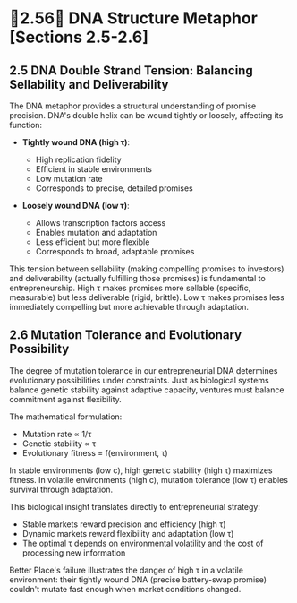 # 🐅2.56🧬 DNA Structure Metaphor [Sections 2.5-2.6]

## 2.5 DNA Double Strand Tension: Balancing Sellability and Deliverability

The DNA metaphor provides a structural understanding of promise precision. DNA's double helix can be wound tightly or loosely, affecting its function:

- **Tightly wound DNA (high τ)**: 
  - High replication fidelity
  - Efficient in stable environments
  - Low mutation rate
  - Corresponds to precise, detailed promises

- **Loosely wound DNA (low τ)**:
  - Allows transcription factors access
  - Enables mutation and adaptation
  - Less efficient but more flexible
  - Corresponds to broad, adaptable promises

This tension between sellability (making compelling promises to investors) and deliverability (actually fulfilling those promises) is fundamental to entrepreneurship. High τ makes promises more sellable (specific, measurable) but less deliverable (rigid, brittle). Low τ makes promises less immediately compelling but more achievable through adaptation.

## 2.6 Mutation Tolerance and Evolutionary Possibility

The degree of mutation tolerance in our entrepreneurial DNA determines evolutionary possibilities under constraints. Just as biological systems balance genetic stability against adaptive capacity, ventures must balance commitment against flexibility.

The mathematical formulation:
- Mutation rate ∝ 1/τ
- Genetic stability ∝ τ
- Evolutionary fitness = f(environment, τ)

In stable environments (low c), high genetic stability (high τ) maximizes fitness. In volatile environments (high c), mutation tolerance (low τ) enables survival through adaptation.

This biological insight translates directly to entrepreneurial strategy:
- Stable markets reward precision and efficiency (high τ)
- Dynamic markets reward flexibility and adaptation (low τ)
- The optimal τ depends on environmental volatility and the cost of processing new information

Better Place's failure illustrates the danger of high τ in a volatile environment: their tightly wound DNA (precise battery-swap promise) couldn't mutate fast enough when market conditions changed.
